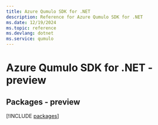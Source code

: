 ```yaml
---
title: Azure Qumulo SDK for .NET
description: Reference for Azure Qumulo SDK for .NET
ms.date: 12/19/2024
ms.topic: reference
ms.devlang: dotnet
ms.service: qumulo
---
```

# Azure Qumulo SDK for .NET - preview
## Packages - preview
[!INCLUDE [packages](qumulo-index.md)]